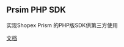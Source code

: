 ## Prsim PHP SDK ##
实现Shopex Prism 的PHP版SDK供第三方使用

[文档](https://git.ishopex.cn/prism-sdk/prism-php/blob/0.3/wiki/index.md)